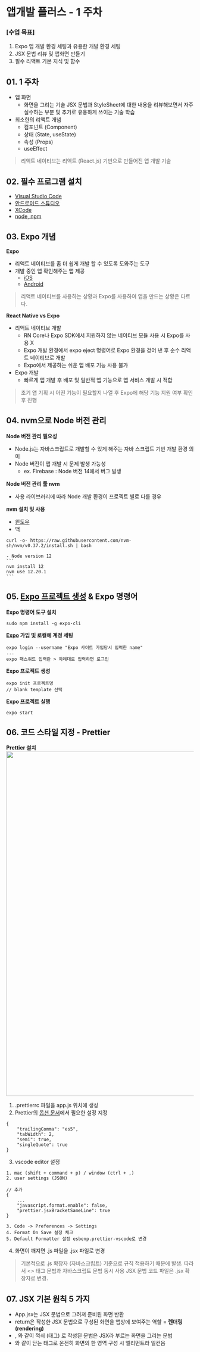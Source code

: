 # 앱개발 플러스 - 1 주차

### [수업 목표]

1. Expo 앱 개발 환경 세팅과 유용한 개발 환경 세팅
2. JSX 문법 리뷰 및 앱화면 만들기
3. 필수 리액트 기본 지식 및 함수

## 01. 1 주차

- 앱 화면
  - 화면을 그리는 기술 JSX 문법과 StyleSheet에 대한 내용을 리뷰해보면서 자주 실수하는 부분 및 추가로 유용하게 쓰이는 기술 학습
- 최소한의 리액트 개념
  - 컴포넌트 (Component)
  - 상태 (State, useState)
  - 속성 (Props)
  - useEffect

> 리액트 네이티브는 리액트 (React.js) 기반으로 만들어진 앱 개발 기술

## 02. 필수 프로그램 설치

- [Visual Studio Code](https://code.visualstudio.com)
- [안드로이드 스튜디오](https://developer.android.com/studio/)
- [XCode](https://apps.apple.com/kr/app/xcode/id497799835?mt=12)
- [node, npm](https://nodejs.org/download/release/v12.19.1/node-v12.19.1.pkg)

## 03. Expo 개념

**Expo**

- 리액트 네이티브를 좀 더 쉽게 개발 할 수 있도록 도와주는 도구
- 개발 중인 앱 확인해주는 앱 제공
  - [iOS](https://apps.apple.com/app/apple-store/id982107779)
  - [Android](https://play.google.com/store/apps/details?id=host.exp.exponent&referrer=www)

> 리액트 네이티브를 사용하는 상황과 Expo를 사용하여 앱을 만드는 상황은 다르다.

**React Native vs Expo**

- 리액트 네이티브 개발
  - RN Core나 Expo SDK에서 지원하지 않는 네이티브 모듈 사용 시 Expo를 사용 X
  - Expo 개발 환경에서 expo eject 명령어로 Expo 환경을 걷어 낸 후 순수 리액트 네이티브로 개발
  - Expo에서 제공하는 쉬운 앱 배포 기능 사용 불가
- Expo 개발
  - 빠르게 앱 개발 후 배포 및 일반적 앱 기능으로 앱 서비스 개발 시 적합

> 초기 앱 기획 시 어떤 기능이 필요할지 나열 후 Expo에 해당 기능 지원 여부 확인 후 진행

## 04. nvm으로 Node 버전 관리

**Node 버전 관리 필요성**

- Node.js는 자바스크립트로 개발할 수 있게 해주는 자바 스크립트 기반 개발 환경 의미
- Node 버전이 앱 개발 시 문제 발생 가능성
  - ex. Firebase : Node 버전 14에서 버그 발생

**Node 버전 관리 툴 nvm**

- 사용 라이브러리에 따라 Node 개발 환경이 프로젝트 별로 다를 경우

**nvm 설치 및 사용**

- [윈도우](https://github.com/coreybutler/nvm-windows/releases)
- 맥

```
curl -o- https://raw.githubusercontent.com/nvm-sh/nvm/v0.37.2/install.sh | bash
```

    - Node version 12
    ```
    nvm install 12
    nvm use 12.20.1
    ```

## 05. [Expo 프로젝트 생성](https://github.com/nezhitsya/Sparta_React_Native/blob/master/week%2002/README.md) & Expo 명령어

**Expo 명령어 도구 설치**

```
sudo npm install -g expo-cli
```

**[Expo](https://expo.io/signup) 가입 및 로컬에 계정 세팅**

```
expo login --username "Expo 사이트 가입당시 입력한 name"
...
expo 패스워드 입력란 > 차례대로 입력하면 로그인
```

**Expo 프로젝트 생성**

```
expo init 프로젝트명
// blank template 선택
```

**Expo 프로젝트 실행**

```
expo start
```

## 06. 코드 스타일 지정 - Prettier

**Prettier 설치**
<img width="927" src="https://user-images.githubusercontent.com/60697742/149708435-a20c3c86-2778-4bab-89e5-89cb29d9c641.png">

1. .prettierrc 파일을 app.js 위치에 생성
2. Prettier의 [옵션 문서](https://prettier.io/docs/en/options.html)에서 필요한 설정 지정

```
{
    "trailingComma": "es5",
    "tabWidth": 2,
    "semi": true,
    "singleQuote": true
}
```

3. vscode editor 설정

```
1. mac (shift + command + p) / window (ctrl + ,)
2. user settings (JSON)

// 추가
{
    ...
    "javascript.format.enable": false,
    "prettier.jsxBracketSameLine": true
}

3. Code -> Preferences -> Settings
4. Format On Save 설정 체크
5. Default Formatter 설정 esbenp.prettier-vscode로 변경
```

4. 화면이 깨지면 .js 파일을 .jsx 파일로 변경

> 기본적으로 .js 확장자 (자바스크립트) 기준으로 규칙 적용하기 때문에 발생.
> 따라서 <> 태그 문법과 자바스크립트 문법 동시 사용 JSX 문법 코드 파일은 .jsx 확장자로 변경.

## 07. JSX 기본 원칙 5 가지

- App.jsx는 JSX 문법으로 그려져 준비된 화면 반환
- return은 작성한 JSX 문법으로 구성된 화면을 앱상에 보여주는 역할 = **렌더링 (rendering)**
- <View>, <Text>와 같이 꺽쇠 (태그) 로 작성된 문법은 JSX라 부르는 화면을 그리는 문법
- <View> </View>와 같이 닫는 태그로 온전히 화면의 한 영역 구성 시 엘리먼트라 일컫음
